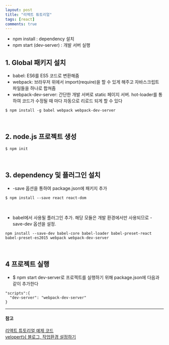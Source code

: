 ```yaml
---
layout: post
title: "리액트 튜토리얼"
tags: [react]
comments: true
---
```


- npm install : dependency 설치
- npm start (dev-server) : 개발 서버 실행

## 1. Global 패키지 설치
- babel: ES6를 ES5 코드로 변환해줌
- webpack: 브라우저 위에서 import(require)을 할 수 있게 해주고 자바스크립트 파일들을 하나로 합쳐줌
- webpack-dev-server: 간단한 개발 서버로 static 페이지 서버. hot-loader를 통하여 코드가 수정될 때 마다 자동으로 리로드 되게 할 수 있다
```
$ npm install -g babel webpack webpack-dev-server
```  

<br/>

## 2. node.js 프로젝트 생성

```
$ npm init
```  
<br/>

## 3. dependency 및 플러그인 설치
- \-save 옵션을 통하여 package.json에 패키지 추가  

```
$ npm install --save react react-dom
```  

<br/>

- babel에서 사용될 플러그인 추가. 해당 모듈은 개발 환경에서만 사용되므로 \-save\-dev 옵션을 설정.

```
npm install --save-dev babel-core babel-loader babel-preset-react babel-preset-es2015 webpack webpack-dev-server
```
<br/>

## 4 프로젝트 실행
- $ npm start dev-server로 프로젝트를 실행하기 위해 package.json에 다음과 같이 추가한다  

```
"scripts":{
  "dev-server": "webpack-dev-server"
}
```

---
#### 참고
[리액트 튜토리얼 예제 코드](https://github.com/yoojh9/react-example/tree/master/react-tutorial) <br/>
[velopert님 블로그, 작업환경 설정하기](https://velopert.com/814) <br/>
